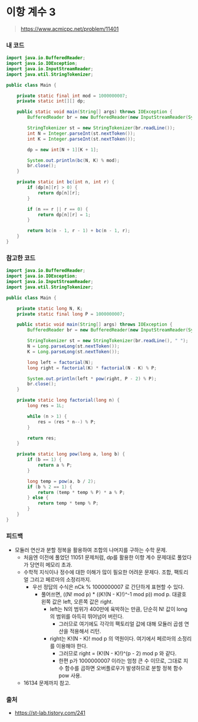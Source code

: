# 이항 계수 3

> https://www.acmicpc.net/problem/11401

### 내 코드

```java
import java.io.BufferedReader;
import java.io.IOException;
import java.io.InputStreamReader;
import java.util.StringTokenizer;

public class Main {

    private static final int mod = 1000000007;
    private static int[][] dp;

    public static void main(String[] args) throws IOException {
        BufferedReader br = new BufferedReader(new InputStreamReader(System.in));

        StringTokenizer st = new StringTokenizer(br.readLine());
        int N = Integer.parseInt(st.nextToken());
        int K = Integer.parseInt(st.nextToken());

        dp = new int[N + 1][K + 1];

        System.out.println(bc(N, K) % mod);
        br.close();
    }

    private static int bc(int n, int r) {
        if (dp[n][r] > 0) {
            return dp[n][r];
        }

        if (n == r || r == 0) {
            return dp[n][r] = 1;
        }

        return bc(n - 1, r - 1) + bc(n - 1, r);
    }
}
```

### 참고한 코드

```java
import java.io.BufferedReader;
import java.io.IOException;
import java.io.InputStreamReader;
import java.util.StringTokenizer;

public class Main {

    private static long N, K;
    private static final long P = 1000000007;

    public static void main(String[] args) throws IOException {
        BufferedReader br = new BufferedReader(new InputStreamReader(System.in));

        StringTokenizer st = new StringTokenizer(br.readLine(), " ");
        N = Long.parseLong(st.nextToken());
        K = Long.parseLong(st.nextToken());

        long left = factorial(N);
        long right = factorial(K) * factorial(N - K) % P;

        System.out.println(left * pow(right, P - 2) % P);
        br.close();
    }

    private static long factorial(long n) {
        long res = 1L;

        while (n > 1) {
            res = (res * n--) % P;
        }

        return res;
    }

    private static long pow(long a, long b) {
        if (b == 1) {
            return a % P;
        }

        long temp = pow(a, b / 2);
        if (b % 2 == 1) {
            return (temp * temp % P) * a % P;
        } else {
            return temp * temp % P;
        }
    }
}
```

### 피드백

- 모듈러 연산과 분할 정복을 활용하여 조합의 나머지를 구하는 수학 문제.
    - 처음엔 이전에 풀었던 11051 문제처럼, dp를 활용한 이항 계수 문제대로 풀었다가 당연히 메모리 초과.
    - 수학적 지식이나 정수에 대한 이해가 많이 필요한 어려운 문제다. 조합, 팩토리얼 그리고 페르마의 소정리까지.
        - 우선 정답의 수식은 nCk % 1000000007 로 간단하게 표현할 수 있다.
            - 풀어쓰면, ((N! mod p) * ((K!(N - K)!)^-1 mod p)) mod p. 대괄호 왼쪽 값은 left, 오른쪽 값은 right.
                - left는 N의 범위가 400만에 육박하는 만큼, 단순히 N! 값이 long의 범위를 아득히 뛰어넘어 버린다.
                    - 그러므로 여기에도 각각의 팩토리얼 값에 대해 모듈러 곱셈 연산을 적용해서 리턴.
                - right는 K!(N - K)! mod p 의 역원이다. 여기에서 페르마의 소정리를 이용해야 한다.
                    - 그러므로 right = (K!(N - K)!)^(p - 2) mod p 와 같다.
                    - 한편 p가 1000000007 이라는 엄청 큰 수 이므로, 그대로 지수 함수를 곱하면 오버플로우가 발생하므로 분할 정복 함수 pow 사용.
    - 16134 문제까지 참고.

### 출처

- https://st-lab.tistory.com/241